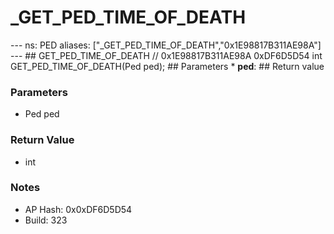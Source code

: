 # _GET_PED_TIME_OF_DEATH

--- ns: PED aliases: ["_GET_PED_TIME_OF_DEATH","0x1E98817B311AE98A"] --- ## GET_PED_TIME_OF_DEATH  // 0x1E98817B311AE98A 0xDF6D5D54 int GET_PED_TIME_OF_DEATH(Ped ped);  ## Parameters * **ped**:  ## Return value

### Parameters
* Ped ped

### Return Value
* int

### Notes
* AP Hash: 0x0xDF6D5D54
* Build: 323

